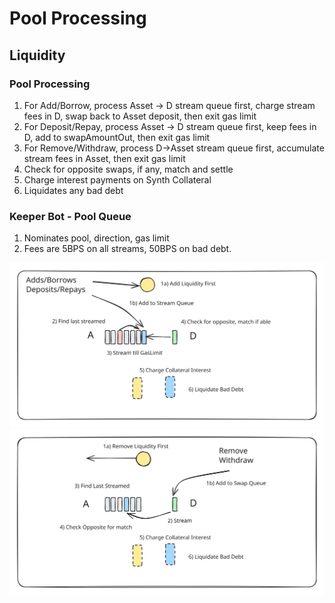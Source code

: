 # Pool Processing

## Liquidity

### Pool Processing

1. For Add/Borrow, process Asset -> D stream queue first, charge stream fees in D, swap back to Asset deposit, then exit gas limit
2. For Deposit/Repay, process Asset -> D stream queue first, keep fees in D, add to swapAmountOut, then exit gas limit
3. For Remove/Withdraw, process D->Asset stream queue first, accumulate stream fees in Asset, then exit gas limit
4. Check for opposite swaps, if any, match and settle
5. Charge interest payments on Synth Collateral
6. Liquidates any bad debt

### Keeper Bot - Pool Queue

1. Nominates pool, direction, gas limit
2. Fees are 5BPS on all streams, 50BPS on bad debt.

<img src="../.gitbook/assets/file.excalidraw (1) (1).svg" alt="" class="gitbook-drawing">

<img src="../.gitbook/assets/file.excalidraw (2).svg" alt="" class="gitbook-drawing">

